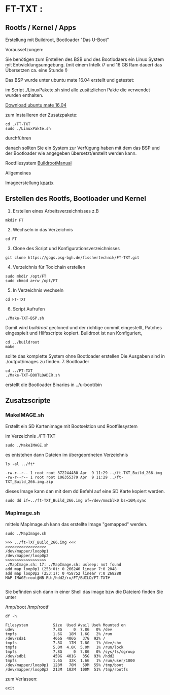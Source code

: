 
# FT-TXT : 

## Rootfs / Kernel / Apps

Erstellung mit Buildroot, Bootloader "Das U-Boot"

Voraussetzungen:

Sie benötigen zum Erstellen des BSB und des Bootlodaers ein Linux System mit Entwicklungsumgebung. (mit einem Intelk i7 und 16 GB Ram dauert das Übersetzen ca. eine Stunde !)

Das BSP wurde unter ubuntu mate 16.04 erstellt und getestet:

im Script ./LinuxPakete.sh sind alle zusätzlichen Pakte die verwendet wurden enthalten.

[Download ubuntu mate 16.04](http://cdimage.ubuntu.com/ubuntu-mate/releases/16.04.4/release/ubuntu-mate-16.04.4-desktop-amd64.iso) 

zum Installieren der Zusatzpakete:

 ```
 cd ./FT-TXT
 sudo ./LinuxPakte.sh
 ```
durchführen

danach sollten Sie ein System zur Verfügung haben mit dem das BSP und der Bootloader wie angegeben übersetzt/erstellt werden kann.

Rootfilesystem
[BuildrootManual](https://buildroot.org/downloads/manual/manual.pdf) 

Allgemeines

Imageerstellung
[kpartx](https://robert.penz.name/73/kpartx-a-tool-for-mounting-partitions-within-an-image-file/) 


## Erstellen des Rootfs, Bootloader und Kernel

1. Erstellen eines Arbeitsverzeichnisses
  z.B 
 ```
 mkdir FT
 ```	
2. Wechseln in das Verzeichnis
 ```
 cd FT
 ```
3. Clone des Script und Konfigurationsverzeichnisses
 ```
 git clone https://gogs.psg-bgh.de/fischertechnik/FT-TXT.git
 ```

4. Verzeichnis für Toolchain erstellen
 ```
 sudo mkdir /opt/FT
 sudo chmod a+rw /opt/FT
 ```
5. In Verzeichnis wechseln
 ```
 cd FT-TXT
 ```	
6. Script Aufrufen
 ```
 ./Make-TXT-BSP.sh
 ```
 Damit wird *buildroot* gecloned und der richtige commit eingestellt,
 Patches eingespielt und Hilfsscripte kopiert.
 Buildroot ist nun Konfiguriert,
 ```
 cd ../buildroot
 make
 ```
 sollte das komplette System ohne Bootloader erstellen 
 Die Ausgaben sind in 
 ./output/images
 zu finden.
7. Bootloader
 ```
 cd ../FT-TXT
 ./Make-TXT-BOOTLOADER.sh
 ```
 erstellt die Bootloader Binaries in 
 ../u-boot/bin

## Zusatzscripte

### MakeIMAGE.sh
Erstellt ein SD Kartenimage mit Bootsektion und Rootfilesystem

im Verzeichnis ./FT-TXT
```
sudo ./MakeIMAGE.sh 
```
es entstehen dann Dateien im übergeordneten Verzeichnis
```
ls -al ../ft*

-rw-r--r-- 1 root root 372244480 Apr  9 11:29 ../ft-TXT_Build_266.img
-rw-r--r-- 1 root root 106355379 Apr  9 11:29 ../ft-TXT_Build_266.img.zip

```
dieses Image kann dan mit dem dd Befehl auf eine SD Karte kopiert werden.
```
sudo dd if=../ft-TXT_Build_266.img of=/dev/mmcblk0 bs=16M;sync
```
### MapImage.sh

mittels MapImage.sh kann das erstellte Image "gemapped" werden.

```
sudo ./MapImage.sh

>>> ../ft-TXT_Build_266.img <<<
>>>>>>>>>>>>>>>>>>
/dev/mapper/loop0p1
/dev/mapper/loop0p2
>>>>>>>>>>>>>>>>>>
./MapImage.sh: 17: ./MapImage.sh: usleep: not found
add map loop0p1 (253:0): 0 266240 linear 7:0 2048
add map loop0p2 (253:1): 0 458752 linear 7:0 268288
MAP IMAGE:root@NB-RU:/hdd2/ru/FT/BUILD/FT-TXT# 


```
Sie befinden sich dann in einer Shell 
das image bzw die Dateien) finden Sie unter

/tmp/boot
/tmp/rootf

```
df -h

Filesystem           Size  Used Avail Use% Mounted on
udev                 7.8G     0  7.8G   0% /dev
tmpfs                1.6G   18M  1.6G   2% /run
/dev/sda1            466G  406G   37G  92% /
tmpfs                7.8G   17M  7.8G   1% /dev/shm
tmpfs                5.0M  4.0K  5.0M   1% /run/lock
tmpfs                7.8G     0  7.8G   0% /sys/fs/cgroup
/dev/sdb1            459G  401G   35G  93% /hdd2
tmpfs                1.6G   32K  1.6G   1% /run/user/1000
/dev/mapper/loop0p1  128M   70M   59M  55% /tmp/boot
/dev/mapper/loop0p2  213M  102M  100M  51% /tmp/rootfs

```
zum Verlassen:
```
exit
```

